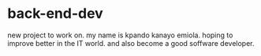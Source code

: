 # back-end-dev
new project to work on.
my name is kpando kanayo emiola.
hoping to improve better in the IT world.
and also become a good soffware developer.
